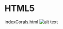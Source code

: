 # HTML5
indexCorals.html
![alt text](https://raw.githubusercontent.com/JasoneDDev/HTML5/master/coralPage.PNG)
